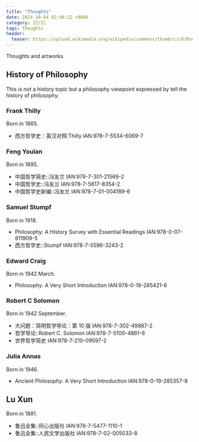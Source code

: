 ```yaml
---
title: "Thoughts"
date: 2024-10-04 02:40:22 +0800
category: ZZ/Zi
tags: Thoughts
header:
  teaser: https://upload.wikimedia.org/wikipedia/commons/thumb/c/c8/Rosetta_Stone_-_front_face_-_corrected_image.jpg/640px-Rosetta_Stone_-_front_face_-_corrected_image.jpg
---
```


Thoughts and artworks.

## History of Philosophy

This is not a history topic but a philosophy viewpoint expressed by tell the history of philosophy.

### Frank Thilly

Born in 1865.

* 西方哲学史：英汉对照:Thilly IAN:978-7-5534-6069-7

### Feng Youlan

Born in 1895.

* 中国哲学简史::冯友兰 IAN:978-7-301-21569-2
* 中国哲学史::冯友兰 IAN:978-7-5617-8354-2
* 中国哲学史新编::冯友兰 IAN:978-7-01-004189-6

### Samuel Stumpf

Born in 1918.

* Philosophy: A History Survey with Essential Readings IAN:978-0-07-811909-5
* 西方哲学史::Stumpf IAN:978-7-5596-3243-2

### Edward Craig

Born in 1942 March.

* Philosophy: A Very Short Introduction IAN:978-0-19-285421-6

### Robert C Solomon

Born in 1942 September.

* 大问题：简明哲学导论：第 10 版 IAN:978-7-302-49887-2
* 哲学导论::Robert C. Solomon IAN:978-7-5100-4861-6
* 世界哲学简史 IAN:978-7-210-09597-2

### Julia Annas

Born in 1946.

* Ancient Philosophy: A Very Short Introduction IAN:978-0-19-285357-8

## Lu Xun

Born in 1881.

* 鲁迅全集::同心出版社 IAN:978-7-5477-1110-1
* 鲁迅全集::人民文学出版社 IAN:978-7-02-005033-8
